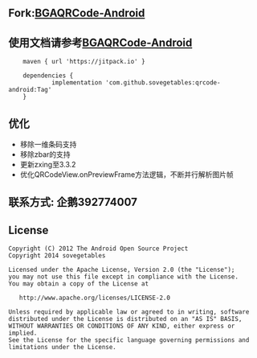 
## Fork:[BGAQRCode-Android](https://github.com/bingoogolapple/BGAQRCode-Android)
## 使用文档请参考[BGAQRCode-Android](https://github.com/bingoogolapple/BGAQRCode-Android)
```code
    maven { url 'https://jitpack.io' }

    dependencies {
	        implementation 'com.github.sovegetables:qrcode-android:Tag'
	}
```
## 优化
- 移除一维条码支持
- 移除zbar的支持
- 更新zxing至3.3.2
- 优化QRCodeView.onPreviewFrame方法逻辑，不断并行解析图片帧
## 联系方式: 企鹅392774007

## License

    Copyright (C) 2012 The Android Open Source Project
    Copyright 2014 sovegetables

    Licensed under the Apache License, Version 2.0 (the "License");
    you may not use this file except in compliance with the License.
    You may obtain a copy of the License at

       http://www.apache.org/licenses/LICENSE-2.0

    Unless required by applicable law or agreed to in writing, software
    distributed under the License is distributed on an "AS IS" BASIS,
    WITHOUT WARRANTIES OR CONDITIONS OF ANY KIND, either express or implied.
    See the License for the specific language governing permissions and
    limitations under the License.
